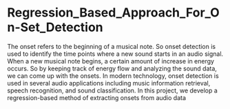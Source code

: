 # Regression_Based_Approach_For_On-Set_Detection
The onset refers to the beginning of a musical note. So onset detection is used
to identify the time points where a new sound starts in an audio signal.
When a new musical note begins, a certain amount of increase in energy occurs.
So by keeping track of energy flow and analyzing the sound data, we can come
up with the onsets.
In modern technology, onset detection is used in several audio applications
including music information retrieval, speech recognition, and sound classification.
In this project, we develop a regression-based method of extracting onsets from
audio data
